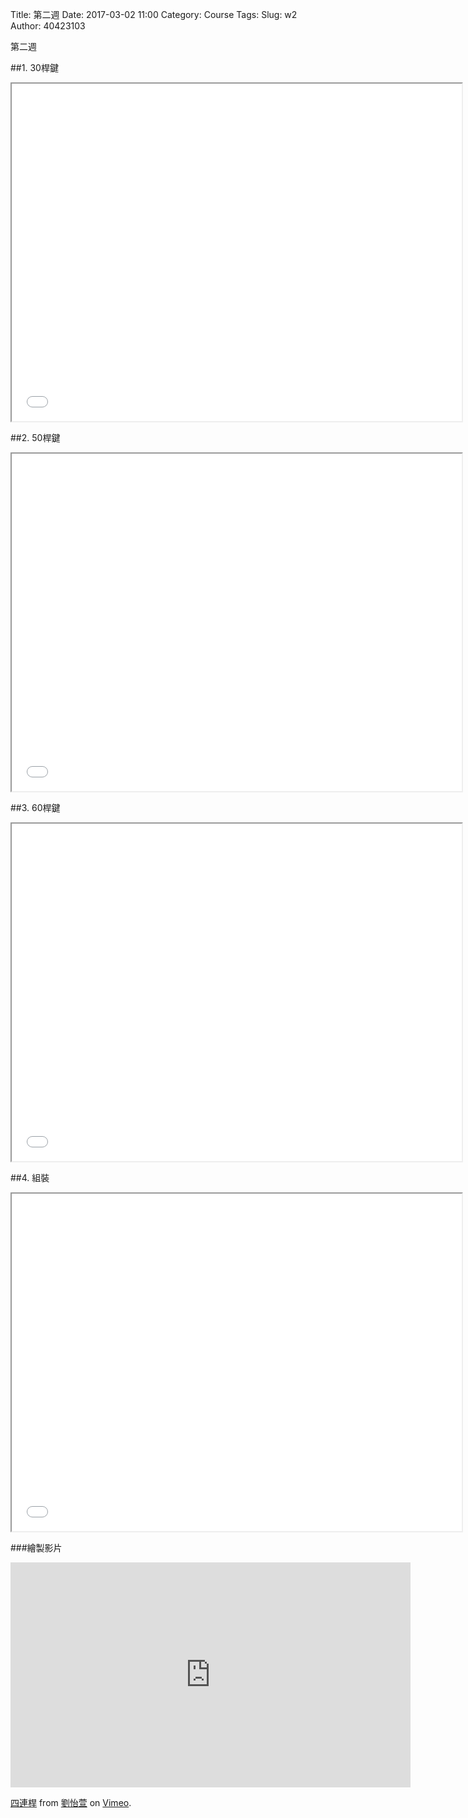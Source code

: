 Title: 第二週
Date: 2017-03-02 11:00
Category: Course
Tags: 
Slug: w2
Author: 40423103

第二週

<!-- PELICAN_END_SUMMARY -->

##1. 30桿鍵

<iframe src="./../data/30.html" width="720" height="540"></iframe>

##2. 50桿鍵

<iframe src="./../data/50.html" width="720" height="540"></iframe>

##3. 60桿鍵

<iframe src="./../data/60.html" width="720" height="540"></iframe>

##4. 組裝

<iframe src="./../data/fourbar.html" width="720" height="540"></iframe>

###繪製影片

<iframe src="https://player.vimeo.com/video/207561287" width="640" height="360" frameborder="0" webkitallowfullscreen mozallowfullscreen allowfullscreen></iframe>
<p><a href="https://vimeo.com/207561287">四連桿</a> from <a href="https://vimeo.com/user45467634">劉怡萱</a> on <a href="https://vimeo.com">Vimeo</a>.</p>